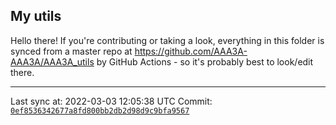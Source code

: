 ## My utils

Hello there! If you're contributing or taking a look, everything in this folder
is synced from a master repo at https://github.com/AAA3A-AAA3A/AAA3A_utils by GitHub Actions -
so it's probably best to look/edit there.

---

Last sync at: 2022-03-03 12:05:38 UTC
Commit: [`0ef8536342677a8fd800bb2db2d98d9c9bfa9567`](https://github.com/AAA3A-AAA3A/AAA3A_utils/commit/0ef8536342677a8fd800bb2db2d98d9c9bfa9567)
